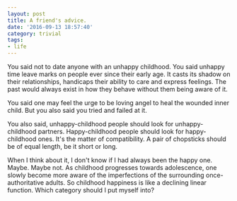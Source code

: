 ```yaml
---
layout: post
title: A friend's advice.
date: '2016-09-13 18:57:40'
category: trivial
tags:
- life
---
```


You said not to date anyone with an unhappy childhood. You said unhappy time leave marks on people ever since their early age. It casts its shadow on their relationships, handicaps their ability to care and express feelings. The past would always exist in how they behave without them being aware of it.
 
You said one may feel the urge to be loving angel to heal the wounded inner child. But you also said you tried and failed at it. 

You also said, unhappy-childhood people should look for unhappy-childhood partners. Happy-childhood people should look for happy-childhood ones. It's the matter of compatibility. A pair of chopsticks should be of equal length, be it short or long. 

When I think about it, I don't know if I had always been the happy one. Maybe. Maybe not. As childhood progresses towards adolescence, one slowly become more aware of the imperfections of the surrounding once-authoritative adults. So childhood happiness is like a declining linear function. Which category should I put myself into? 



 